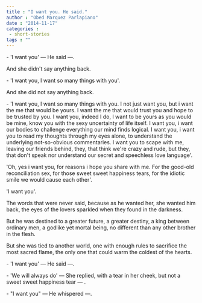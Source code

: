 ```yaml
---
title : "I want you. He said."
author : "Obed Marquez Parlapiano"
date : "2014-11-17"
categories : 
 - short-stories
tags : ""
---
```


\- 'I want you' _—_ He said _—_.

And she didn't say anything back.

\- 'I want you, I want so many things with you'.

And she did not say anything back.

\- 'I want you, I want so many things with you. I not just want you, but i want the me that would be yours. I want the me that would trust you and hope to be trusted by you. I want you, indeed I do, I want to be yours as you would be mine, know you with the sexy uncertainty of life itself. I want you, i want our bodies to challenge everything our mind finds logical. I want you, i want you to read my thoughts through my eyes alone, to understand the underlying not-so-obvious commentaries. I want you to scape with me, leaving our friends behind, they, that think we're crazy and rude, but they, that don't speak nor understand our secret and speechless love language'.

'Oh, yes i want you, for reasons i hope you share with me. For the good-old reconciliation sex, for those sweet sweet happiness tears, for the idiotic smile we would cause each other'.

'I want you'.

The words that were never said, because as he wanted her, she wanted him back, the eyes of the lovers sparkled when they found in the darkness.

But he was destined to a greater future, a greater destiny, a king between ordinary men, a godlike yet mortal being, no different than any other brother in the flesh.

But she was tied to another world, one with enough rules to sacrifice the most sacred flame, the only one that could warm the coldest of the hearts.

\- 'I want you' _—_ He said _—_.

\- 'We will always do' _—_ She replied, with a tear in her cheek, but not a sweet sweet happiness tear _—_ .

\- "I want you" _—_ He whispered _—_.
